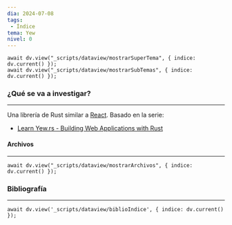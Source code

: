 ```yaml
---
dia: 2024-07-08
tags: 
 - Índice
tema: Yew
nivel: 0
---
```

```dataviewjs
await dv.view("_scripts/dataview/mostrarSuperTema", { indice: dv.current() });
await dv.view("_scripts/dataview/mostrarSubTemas", { indice: dv.current() });
```
### ¿Qué se va a investigar?
---
Una librería de Rust similar a [React](https://es.react.dev/). Basado en la serie:
* [Learn Yew.rs - Building Web Applications with Rust](https://youtube.com/playlist?list=PLrmY5pVcnuE_R5qJ0o30eGw77bWmnrUtL&si=JYbN_Dv0Y_39UqRf)


#### Archivos
---
```dataviewjs
await dv.view("_scripts/dataview/mostrarArchivos", { indice: dv.current() });
```


### Bibliografía
---
```dataviewjs
await dv.view('_scripts/dataview/biblioIndice', { indice: dv.current() });
```